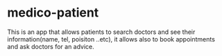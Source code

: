 # medico-patient
This is an app that allows patients to search doctors and see their information(name, tel, poisiton ..etc), it allows also to book appointments and ask doctors for an advice. 
